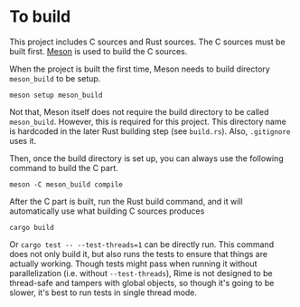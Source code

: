 # To build

This project includes C sources and Rust sources.
The C sources must be built first.
[Meson](https://mesonbuild.com/index.html) is used to build the C sources.

When the project is built the first time, Meson needs to build directory
`meson_build` to be setup.

```
meson setup meson_build
```

Not that, Meson itself does not require the build directory to be called
`meson_build`. However, this is required for this project. This directory
name is hardcoded in the later Rust building step (see `build.rs`). Also,
`.gitignore` uses it.

Then, once the build directory is set up, you can always use the following
command to build the C part.

```
meson -C meson_build compile
```

After the C part is built, run the Rust build command, and it will
automatically use what building C sources produces

```
cargo build
```

Or `cargo test -- --test-threads=1` can be directly run. This command does
not only build it, but also runs the tests to ensure that things are actually
working. Though tests might pass when running it without parallelization
(i.e. without `--test-threads`), Rime is not designed to be thread-safe and
tampers with global objects, so though it's going to be slower, it's best to
run tests in single thread mode.
